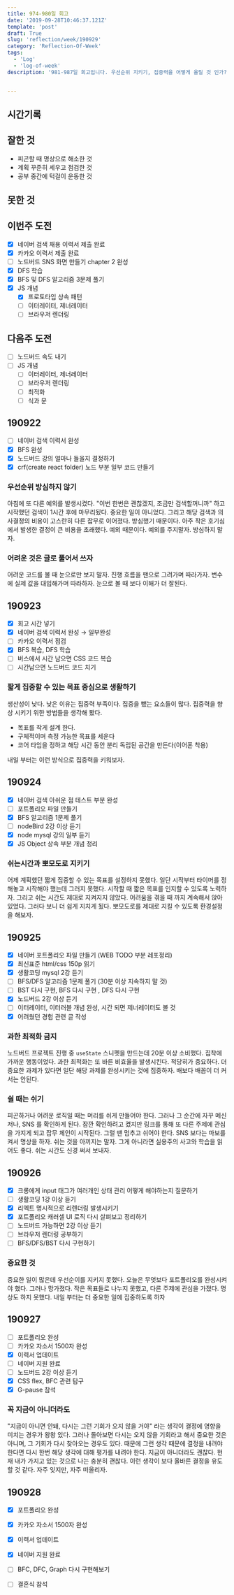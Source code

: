 ```yaml
---
title: 974-980일 회고
date: '2019-09-28T10:46:37.121Z'
template: 'post'
draft: True
slug: 'reflection/week/190929'
category: 'Reflection-Of-Week'
tags:
  - 'Log'
  - 'log-of-week'
description: '981-987일 회고입니다. 우선순위 지키기, 집중력을 어떻게 올릴 것 인가?, 어려운 내용은 글로 풀어쓰기 과한 최적화 금지, 쉴땐 쉬기만 하자'


---
```


## 시간기록 



## 잘한 것

- 피곤할 때 명상으로 해소한 것 
- 계획 꾸준히 세우고 점검한 것 
- 공부 중간에 턱걸이 운동한 것 

## 못한 것



## 이번주 도전

- [x] 네이버 검색 채용 이력서 제출 완료
- [x] 카카오 이력서 제출 완료 
- [ ] 노드버드 SNS 화면 만들기 chapter 2 완성 
- [x] DFS 학습 
- [x] BFS 및 DFS 알고리즘 3문제 풀기 
- [x] JS 개념 
  - [x] 프로토타입 상속 패턴 
  - [ ] 이터레이터, 제너레이터 
  - [ ] 브라우저 렌더링 

## 다음주 도전

- [ ] 노드버드 속도 내기 
- [ ] JS 개념 
  - [ ] 이터레이터, 제너레이터
  - [ ] 브라우저 렌더링 
  - [ ] 최적화
  - [ ] 식과 문 

## 190922

- [ ] 네이버 검색 이력서 완성 
- [x] BFS 완성 
- [x] 노드버드 강의 얼마나 들을지 결정하기 
- [x] crf(create react folder) 노드 부분 일부 코드 만들기

### 우선순위 방심하지 않기

아침에 또 다른 예외를 발생시켰다. "이번 한번은 괜찮겠지, 조금만 검색할꺼니까" 하고 시작했던 검색이 1시간 후에 마무리됬다. 중요한 일이 아니었다. 그리고 해당 검색과 의사결정의 비용이 고스란히 다른 잡무로 이어졌다. 방심했기 때문이다. 아주 작은 호기심에서 발생한 결정이 큰 비용을 초래했다. 예외 때문이다. 예외를 주지말자. 방심하지 말자. 

### 어려운 것은 글로 풀어서 쓰자

어려운 코드를 볼 때 눈으로만 보지 말자. 진행 흐름을 팬으로 그려가며 따라가자. 변수에 실제 값을 대입해가며 따라하자. 눈으로 볼 때 보다 이해가 더 잘된다. 

## 190923 

- [x] 회고 시간 넣기 
- [x] 네이버 검색 이력서 완성 &rarr; 일부완성
- [ ] 카카오 이력서 점검 
- [x] BFS 복습, DFS 학습 
- [ ] 버스에서 시간 남으면 CSS 코드 복습 
- [ ] 시간남으면 노드버드 코드 치기 

### 짧게 집중할 수 있는 목표 중심으로 생활하기

생산성이 낮다. 낮은 이유는 집중력 부족이다. 집중을 뺐는 요소들이 많다. 집중력을 향상 시키기 위한 방법들을 생각해 봤다. 

- 목표를 작게 설계 한다.
- 구체적이며 측정 가능한 목표를 세운다
- 코어 타임을 정하고 해당 시간 동안 분리 독립된 공간을 만든다(이어폰 착용)

내일 부터는 이런 방식으로 집중력을 키워보자.

## 190924 

- [x] 네이버 검색 아쉬운 점 테스트 부분 완성 
- [ ] 포트폴리오 파일 만들기 
- [x] BFS 알고리즘 1문제 풀기 
- [ ] nodeBird 2강 이상 듣기
- [x] node mysql 강의 일부 듣기 
- [x] JS Object 상속 부분 개념 정리 

### 쉬는시간과 뽀모도로 지키기

어제 계획했던 짧게 집중할 수 있는 목표를 설정하지 못했다. 일단 시작부터 타이머를 정해놓고 시작해야 했는데 그러지 못했다. 시작할 때 짧은 목표를 인지할 수 있도록 노력하자. 그리고 쉬는 시간도 제대로 지켜지지 않았다. 어려움을 겪을 때 까지 계속해서 앉아 있었다. 그러다 보니 더 쉽게 지치게 됬다. 뽀모도로를 제대로 지킬 수 있도록 환경설정을 해보자.

## 190925

- [x] 네이버 포트폴리오 파일 만들기 (WEB TODO 부분 레포정리)
- [x] 최신표준 html/css 150p 읽기 
- [x] 생활코딩 mysql 2강 듣기
- [ ] BFS/DFS 알고리즘 1문제 풀기 (30분 이상 지속하지 말 것)
- [ ] BST 다시 구현, BFS 다시 구현 , DFS 다시 구현 
- [x] 노드버드 2강 이상 듣기 
- [ ] 이터레이터, 이터러블 개념 완성, 시간 되면 제너레이터도 볼 것  
- [x] 어려웠던 경험 관련 글 작성 

### 과한 최적화 금지

노드버드 프로젝트 진행 중 `useState` 스니펫을 만드는데 20분 이상 소비했다. 집착에 가까운 행동이었다. 과한 최적화는 또 바른 비효율을 발생시킨다. 적당히가 중요하다. 더 중요한 과제가 있다면 일단 해당 과제를 완성시키는 것에 집중하자. 배보다 배꼽이 더 커서는 안된다. 

### 쉴 때는 쉬기

피곤하거나 어려운 로직일 때는 머리를 쉬게 만들어야 한다. 그러나 그 순간에 자꾸 메신저나, SNS 를 확인하게 된다. 잠깐 확인하려고 켰지만 링크를 통해 또 다른 주제에 관심을 가지게 되고 잡무 체인이 시작된다. 그럴 땐 멈추고 쉬어야 한다. SNS 보다는 마보를 켜서 명상을 하자. 쉬는 것을 아끼지는 말자. 그게 아니라면 실용주의 사고와 학습을 읽어도 좋다.  쉬는 시간도 신경 써서 보내자. 

## 190926

- [x] 크롱에게 input 태그가 여러개인 상태 관리 어떻게 해야하는지 질문하기 
- [ ] 생활코딩 1강 이상 듣기
- [x] 리엑트 명시적으로 리렌더링 발생시키기 
- [x] 포트폴리오 캐러셀 UI 로직 다시 살펴보고 정리하기
- [ ] 노드버드 가능하면 2강 이상 듣기
- [ ] 브라우저 렌더링 공부하기 
- [ ] BFS/DFS/BST 다시 구현하기 

### 중요한 것 

중요한 일이 많은데 우선순이를 지키지 못했다. 오늘은 무엇보다 포트폴리오를 완성시켜야 했다. 그러나 망가졌다. 작은 목표들로 나누지 못했고, 다른 주제에 관심을 가졌다. 명상도 하지 못했다. 내일 부터는 더 중요한 일에 집중하도록 하자 

## 190927

- [ ] 포트폴리오 완성
- [ ] 카카오 자소서 1500자 완성
- [x] 이력서 업데이트
- [ ] 네이버 지원 완료 
- [ ] 노드버드 2강 이상 듣기 
- [x] CSS flex, BFC 관련 탐구
- [x] G-pause 참석

### 꼭 지금이 아니더라도

"지금이 아니면 안돼, 다시는 그런 기회가 오지 않을 거야" 라는 생각이 결정에 영향을 미치는 경우가 왕왕 있다. 그러나 돌아보면 다시는 오지 않을 기회라고 해서 중요한 것은 아니며, 그 기회가 다시 찾아오는 경우도 있다. 때문에 그런 생각 때문에 결정을 내려야 한다면 다시 한번 해당 생각에 대해 평가를 내려야 한다. 지금이 아니더라도 괜찮다. 현재 내가 가지고 있는 것으로 나는 충분히 괜찮다. 이런 생각이 보다 올바른 결정을 유도할 것 같다. 자주 잊지만, 자주 떠올리자.

## 190928

- [x] 포트폴리오 완성
- [x] 카카오 자소서 1500자 완성
- [x] 이력서 업데이트
- [x] 네이버 지원 완료 
- [ ] BFC, DFC, Graph 다시 구현해보기 
- [ ] 결혼식 참석

